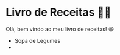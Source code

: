 # Livro de Receitas :woman_cook:

Olá, bem vindo ao meu livro de receitas! :smiley:

- Sopa de Legumes
- 
